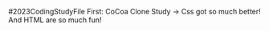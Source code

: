 #2023CodingStudyFile 
First: CoCoa Clone Study -> Css got so much better!
                           And HTML are so much fun!
